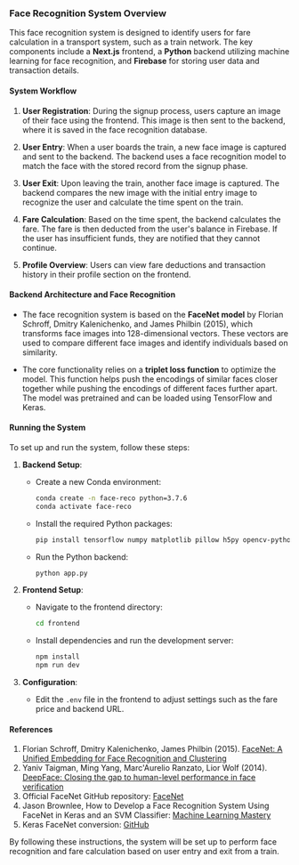 ### Face Recognition System Overview

This face recognition system is designed to identify users for fare calculation in a transport system, such as a train network. The key components include a **Next.js** frontend, a **Python** backend utilizing machine learning for face recognition, and **Firebase** for storing user data and transaction details.

#### System Workflow

1. **User Registration**: During the signup process, users capture an image of their face using the frontend. This image is then sent to the backend, where it is saved in the face recognition database.

2. **User Entry**: When a user boards the train, a new face image is captured and sent to the backend. The backend uses a face recognition model to match the face with the stored record from the signup phase.

3. **User Exit**: Upon leaving the train, another face image is captured. The backend compares the new image with the initial entry image to recognize the user and calculate the time spent on the train.

4. **Fare Calculation**: Based on the time spent, the backend calculates the fare. The fare is then deducted from the user's balance in Firebase. If the user has insufficient funds, they are notified that they cannot continue.

5. **Profile Overview**: Users can view fare deductions and transaction history in their profile section on the frontend.

#### Backend Architecture and Face Recognition

- The face recognition system is based on the **FaceNet model** by Florian Schroff, Dmitry Kalenichenko, and James Philbin (2015), which transforms face images into 128-dimensional vectors. These vectors are used to compare different face images and identify individuals based on similarity.

- The core functionality relies on a **triplet loss function** to optimize the model. This function helps push the encodings of similar faces closer together while pushing the encodings of different faces further apart. The model was pretrained and can be loaded using TensorFlow and Keras.

#### Running the System

To set up and run the system, follow these steps:

1. **Backend Setup**:
   - Create a new Conda environment:
     ```bash
     conda create -n face-reco python=3.7.6
     conda activate face-reco
     ```
   - Install the required Python packages:
     ```bash
     pip install tensorflow numpy matplotlib pillow h5py opencv-python flask flask-cors
     ```
   - Run the Python backend:
     ```bash
     python app.py
     ```

2. **Frontend Setup**:
   - Navigate to the frontend directory:
     ```bash
     cd frontend
     ```
   - Install dependencies and run the development server:
     ```bash
     npm install
     npm run dev
     ```

3. **Configuration**:
   - Edit the `.env` file in the frontend to adjust settings such as the fare price and backend URL.

#### References

1. Florian Schroff, Dmitry Kalenichenko, James Philbin (2015). [FaceNet: A Unified Embedding for Face Recognition and Clustering](https://arxiv.org/pdf/1503.03832.pdf)
2. Yaniv Taigman, Ming Yang, Marc'Aurelio Ranzato, Lior Wolf (2014). [DeepFace: Closing the gap to human-level performance in face verification](https://research.fb.com/wp-content/uploads/2016/11/deepface-closing-the-gap-to-human-level-performance-in-face-verification.pdf)
3. Official FaceNet GitHub repository: [FaceNet](https://github.com/davidsandberg/facenet)
4. Jason Brownlee, How to Develop a Face Recognition System Using FaceNet in Keras and an SVM Classifier: [Machine Learning Mastery](https://machinelearningmastery.com/how-to-develop-a-face-recognition-system-using-facenet-in-keras-and-an-svm-classifier/)
5. Keras FaceNet conversion: [GitHub](https://github.com/nyoki-mtl/keras-facenet/blob/master/notebook/tf_to_keras.ipynb)

By following these instructions, the system will be set up to perform face recognition and fare calculation based on user entry and exit from a train.

